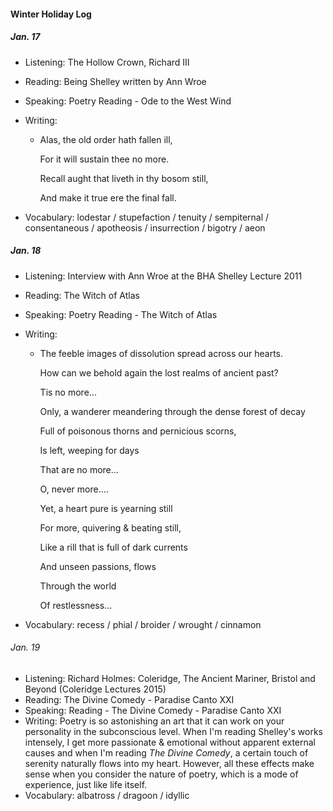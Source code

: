 #### Winter Holiday Log

##### Jan. 17

- Listening: The Hollow Crown, Richard III

- Reading: Being Shelley written by Ann Wroe

- Speaking: Poetry Reading - Ode to the West Wind

- Writing: 

  - Alas, the old order hath fallen ill,

    For it will sustain thee no more. 

    Recall aught that liveth in thy bosom still, 

    And make it true ere the final fall.

- Vocabulary: lodestar / stupefaction / tenuity / sempiternal / consentaneous / apotheosis / insurrection / bigotry / aeon

##### Jan. 18

- Listening: Interview with Ann Wroe at the BHA Shelley Lecture 2011

- Reading: The Witch of Atlas

- Speaking: Poetry Reading - The Witch of Atlas

- Writing:

  - The feeble images of dissolution spread across our hearts.

    How can we behold again the lost realms of ancient past?

    Tis no more... 

    Only, a wanderer meandering through the dense forest of decay

    Full of poisonous thorns and pernicious scorns,

    Is left, weeping for days

    That are no more...

    O, never more....

    

    Yet, a heart pure is yearning still

    For more, quivering & beating still,

    Like a rill that is full of dark currents

    And unseen passions, flows

    Through the world

    Of restlessness...

- Vocabulary: recess / phial / broider / wrought / cinnamon

###### Jan. 19

- Listening: Richard Holmes: Coleridge, The Ancient Mariner, Bristol and Beyond (Coleridge Lectures 2015)
- Reading: The Divine Comedy - Paradise Canto XXI
- Speaking: Reading - The Divine Comedy - Paradise Canto XXI
- Writing: Poetry is so astonishing an art that it can work on your personality in the subconscious level. When I'm reading Shelley's works intensely, I get more passionate & emotional without apparent external causes and when I'm reading *The Divine Comedy*, a certain touch of serenity  naturally flows into my heart. However, all these effects make sense when you consider the nature of poetry, which is a mode of experience, just like life itself.
- Vocabulary: albatross / dragoon / idyllic